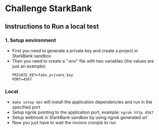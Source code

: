 # Challenge StarkBank

## Instructions to Run a local test

### 1. Setup environment
- First you need to generate a private key and create a project in StarkBank sandbox
- Then you need to create a ".env" file with two variables (the values are just an example):
    ```
    PRIVATE_KEY=fake_private_key
    PORT=4567 
    ```
### Local
- `make setup-dev` will install the application dependencies and run in the specified port
- Setup ngrok pointing to the application port, example: `ngrok http 4567`
- Setup webhook in StarkBank sandbox by using ngrok generated url
- Now you just have to wait the invoice cronjob to run

